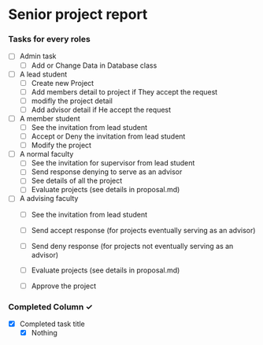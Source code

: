 # Senior project report


### Tasks for every roles

  
  - [ ] Admin task
     - [ ] Add or Change Data in Database class 
  
  - [ ] A lead student
     - [ ] Create new Project
     - [ ] Add members detail to project if They accept the request 
     - [ ] modifly the project detail
     - [ ] Add advisor detail if He accept the request
  
  - [ ] A member student
     - [ ] See the invitation from lead student
     - [ ] Accept or Deny the invitation from lead student
     - [ ] Modify the project  
  
  - [ ] A normal faculty
     - [ ]  See the invitation for supervisor from lead student
     - [ ]  Send response denying to serve as an advisor
     - [ ]  See details of all the project
     - [ ]  Evaluate projects (see details in proposal.md)

  - [ ] A advising faculty
     - [ ] See the invitation from lead student
     - [ ] Send accept response (for projects eventually serving as an advisor)
     - [ ] Send deny response (for projects not eventually serving as an advisor)
     - [ ] Evaluate projects (see details in proposal.md)
     - [ ] Approve the project


     
  

### Completed Column ✓
- [x] Completed task title
   - [x] Nothing  
